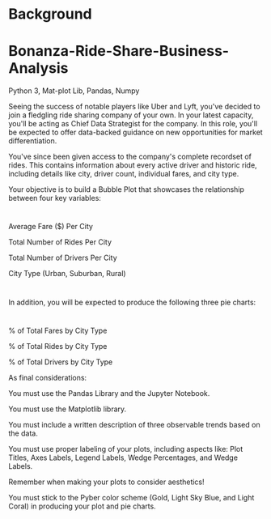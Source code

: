 # Background

# Bonanza-Ride-Share-Business-Analysis
Python 3, Mat-plot Lib, Pandas, Numpy

Seeing the success of notable players like Uber and Lyft, you've decided to join a fledgling ride sharing company of your own. In your latest capacity, you'll be acting as Chief Data Strategist for the company. In this role, you'll be expected to offer data-backed guidance on new opportunities for market differentiation.

You've since been given access to the company's complete recordset of rides. This contains information about every active driver and historic ride, including details like city, driver count, individual fares, and city type.


Your objective is to build a Bubble Plot that showcases the relationship between four key variables:
#
#
Average Fare ($) Per City

Total Number of Rides Per City

Total Number of Drivers Per City

City Type (Urban, Suburban, Rural)
#
#
#
In addition, you will be expected to produce the following three pie charts:
#
#
#
% of Total Fares by City Type

% of Total Rides by City Type

% of Total Drivers by City Type


As final considerations:


You must use the Pandas Library and the Jupyter Notebook.

You must use the Matplotlib library.

You must include a written description of three observable trends based on the data.

You must use proper labeling of your plots, including aspects like: Plot Titles, Axes Labels, Legend Labels, Wedge Percentages, and Wedge Labels.

Remember when making your plots to consider aesthetics!


You must stick to the Pyber color scheme (Gold, Light Sky Blue, and Light Coral) in producing your plot and pie charts.
